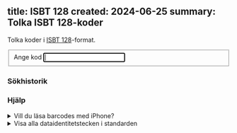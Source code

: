 title: ISBT 128
created: 2024-06-25
summary: Tolka ISBT 128-koder
---
<!-- must be run last -->
<script src="js/isbt128.js" defer></script>

Tolka koder i [ISBT 128](https://www.isbt128.org/tech-spec)-format.


<form id="codeinputform" action="javascript:readInput()">
    <fieldset>
        <label for="code">Ange kod</label>
        <input type="text" id="code" autofocus>
        <input type="submit" hidden />
    </fieldset>
    <fieldset id="detectionFields" style="display: none;">
        <label for="fileinput">Eller läs in bild 📷</label>
        <input type="file" accept="image/*" id="fileinput" onchange="javascript:readBarcode()">
    </fieldset>
</form>

<div id="isbt128out"></div>

<h3>Sökhistorik</h3>
<div id="isbt128history"></div>

<h3>Hjälp</h3>
<div id="detectionInformation">
    <details>
        <summary>Vill du läsa barcodes med iPhone?</summary>
        Aktivera barcode-läsaren i iPhone (iOS 17) så här:<br>

        &rarr; Inställningar <br>
        &rarr; Safari <br>
        &rarr; Avancerat <br>
        &rarr; Funktionsflaggor <br>
        &rarr; Shape Detection API <br>
    </details>
</div>

<details>
    <summary>Visa alla dataidentitetstecken i standarden</summary>
    <table>
        <thead>
            <tr>
                <th>Tecken</th>
                <th>Kodstruktur</th>
            </tr>
        </thead>
        <tbody>
            <tr>
                 <td><code>={A-N,P-Z,1-9}</code></td>
                 <td>Donation Identification Number</td>
             </tr>
             <tr>
                 <td><code>=%</code></td>
                 <td>Blood Groups [ABO and RhD]</td>
             </tr>
             <tr>
                 <td><code>=<</code></td>
                 <td>Product Code</td>
             </tr>
             <tr>
                 <td><code>=></code></td>
                 <td>Expiration Date</td>
             </tr>
             <tr>
                 <td><code>&></code></td>
                 <td>Expiration Date and Time</td>
             </tr>
             <tr>
                 <td><code>=*</code></td>
                 <td>Collection Date</td>
             </tr>
             <tr>
                 <td><code>&*</code></td>
                 <td>Collection Date and Time</td>
             </tr>
             <tr>
                 <td><code>=}</code></td>
                 <td>Production Date</td>
             </tr>
             <tr>
                 <td><code>&}</code></td>
                 <td>Production Date and Time</td>
             </tr>
             <tr>
                 <td><code>&(</code></td>
                 <td>Special Testing: General</td>
             </tr>
             <tr>
                 <td><code>={</code></td>
                 <td>Special Testing: Red Blood Cell Antigens</td>
             </tr>
             <tr>
                 <td><code>=\</code></td>
                 <td>Special Testing: Red Blood Cell Antigens—General</td>
             </tr>
             <tr>
                 <td><code>&\</code></td>
                 <td>Special Testing: Red Blood Cell Antigens—Finnish</td>
             </tr>
             <tr>
                 <td><code>&{</code></td>
                 <td>Special Testing: Platelet HLA and Platelet Specific Antigens</td>
             </tr>
             <tr>
                 <td><code>=[</code></td>
                 <td>Special Testing: HLA-A and -B Alleles</td>
             </tr>
             <tr>
                 <td><code>=\</code></td>
                 <td>Special Testing: HLA-DRB1 Alleles</td>
             </tr>
             <tr>
                 <td><code>=)</code></td>
                 <td>Container Manufacturer and Catalog Number</td>
             </tr>
             <tr>
                 <td><code>&)</code></td>
                 <td>Container Lot Number</td>
             </tr>
             <tr>
                 <td><code>=;</code></td>
                 <td>Donor Identification Number</td>
             </tr>
             <tr>
                 <td><code>='</code></td>
                 <td>Staff Member Identification Number</td>
             </tr>
             <tr>
                 <td><code>=-</code></td>
                 <td>Manufacturer and Catalog Number: Items Other Than Containers</td>
             </tr>
             <tr>
                 <td><code>&-</code></td>
                 <td>Lot Number: Items Other Than Containers</td>
             </tr>
             <tr>
                 <td><code>=+</code></td>
                 <td>Compound Message</td>
             </tr>
             <tr>
                 <td><code>=#</code></td>
                 <td>Patient Date of Birth</td>
             </tr>
             <tr>
                 <td><code>&#</code></td>
                 <td>Patient Identification Number</td>
             </tr>
             <tr>
                 <td><code>=]</code></td>
                 <td>Expiration Month and Year</td>
             </tr>
             <tr>
                 <td><code>&\</code></td>
                 <td>Transfusion Transmitted Infection Marker</td>
             </tr>
             <tr>
                 <td><code>=$</code></td>
                 <td>Product Consignment</td>
             </tr>
             <tr>
                 <td><code>&$</code></td>
                 <td>Dimensions</td>
             </tr>
             <tr>
                 <td><code>&%</code></td>
                 <td>Red Cell Antigens with Test History</td>
             </tr>
             <tr>
                 <td><code>=␣</code> (blank)</td>
                 <td>Flexible Date and Time</td>
             </tr>
             <tr>
                 <td><code>=,</code></td>
                 <td>Product Divisions</td>
             </tr>
             <tr>
                 <td><code>&+</code></td>
                 <td>Processing Facility Information Code</td>
             </tr>
             <tr>
                 <td><code>=/</code></td>
                 <td>Processor Product Identification Code</td>
             </tr>
             <tr>
                 <td><code>&,1</code></td>
                 <td>MPHO Lot Number</td>
             </tr>
             <tr>
                 <td><code>&,2</code></td>
                 <td>MPHO Supplemental Identification Number</td>
             </tr>
             <tr>
                 <td><code>&,3</code></td>
                 <td>Global Registration Identifier for Donors</td>
             </tr>
             <tr>
                 <td><code>&,4</code></td>
                 <td>Single European Code</td>
             </tr>
             <tr>
                 <td><code>&):</code></td>
                 <td>Global Registration Identifier for Donors</td>
             </tr>
             <tr>
                 <td><code>&/</code></td>
                 <td>Chain of Identity Identifier</td>
             </tr>
             <tr>
                 <td><code>&{a-z}</code></td>
                 <td>Data Structures Not Defined by ICCBBA</td>
             </tr>
             <tr>
                 <td><code>&;</code></td>
                 <td>Reserved Data Identifiers for a Nationally Specified Donor Identification Number</td>
             </tr>
             <tr>
                 <td><code>&!</code></td>
                 <td>Confidential Unit Exclusion Status Data Structure</td>
             </tr>
        </tbody>
    </table>
</details>
